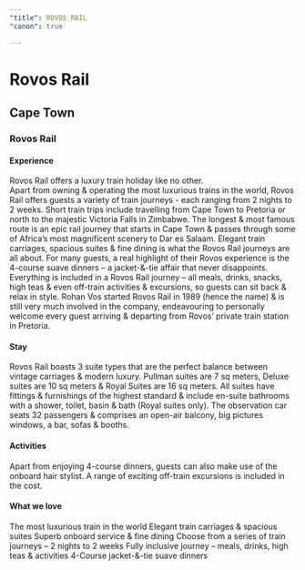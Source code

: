 ```yaml
---
"title": ROVOS RAIL
"canon": true

---
```


# Rovos Rail
## Cape Town
### Rovos Rail

#### Experience
Rovos Rail offers a luxury train holiday like no other.  
Apart from owning &amp; operating the most luxurious trains in the world, Rovos Rail offers guests a variety of train journeys - each ranging from 2 nights to 2 weeks.
Short train trips include travelling from Cape Town to Pretoria or north to the majestic Victoria Falls in Zimbabwe.  The longest &amp; most famous route is an epic rail journey that starts in Cape Town &amp; passes through some of Africa’s most magnificent scenery to Dar es Salaam.
Elegant train carriages, spacious suites &amp; fine dining is what the Rovos Rail journeys are all about.  For many guests, a real highlight of their Rovos experience is the 4-course suave dinners – a jacket-&amp;-tie affair that never disappoints.
Everything is included in a Rovos Rail journey – all meals, drinks, snacks, high teas &amp; even off-train activities &amp; excursions, so guests can sit back &amp; relax in style.
Rohan Vos started Rovos Rail in 1989 (hence the name) &amp; is still very much involved in the company, endeavouring to personally welcome every guest arriving &amp; departing from Rovos’ private train station in Pretoria.

#### Stay
Rovos Rail boasts 3 suite types that are the perfect balance between vintage carriages &amp; modern luxury.  Pullman suites are 7 sq meters, Deluxe suites are 10 sq meters &amp; Royal Suites are 16 sq meters.
All suites have fittings &amp; furnishings of the highest standard &amp; include en-suite bathrooms with a shower, toilet, basin &amp; bath (Royal suites only).
The observation car seats 32 passengers &amp; comprises an open-air balcony, big pictures windows, a bar, sofas &amp; booths.

#### Activities
Apart from enjoying 4-course dinners, guests can also make use of the onboard hair stylist. 
A range of exciting off-train excursions is included in the cost.


#### What we love
The most luxurious train in the world
Elegant train carriages &amp; spacious suites
Superb onboard service &amp; fine dining
Choose from a series of train journeys – 2 nights to 2 weeks
Fully inclusive journey – meals, drinks, high teas &amp; activities
4-Course jacket-&amp;-tie suave dinners